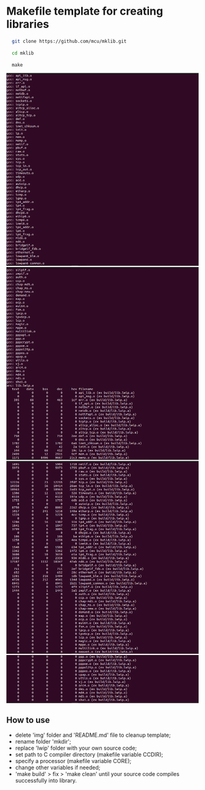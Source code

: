 # Makefile template for creating libraries

```bash
  git clone https://github.com/mcu/mklib.git
```
```bash
  cd mklib
```
```
  make
```
![](img/output1.png)
![](img/output2.png)
![](img/output3.png)
![](img/output4.png)

## How to use

  * delete 'img' folder and 'README.md' file to cleanup template;
  * rename folder 'mkdir';
  * replace 'lwip' folder with your own source code;
  * set path to C compiler directory (makefile variable CCDIR);
  * specify a processor (makefile variable CORE);
  * change other variables if needed;
  * 'make build' > fix > 'make clean' until your source code compiles successfully into library.
 

